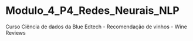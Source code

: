 # Modulo_4_P4_Redes_Neurais_NLP
Curso Ciência de dados da Blue Edtech - Recomendação de vinhos - Wine Reviews
